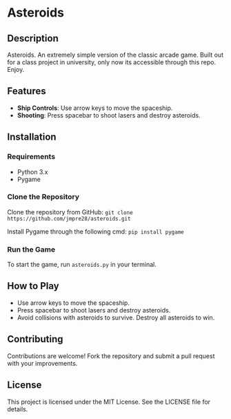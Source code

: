 # Asteroids

## Description

Asteroids. An extremely simple version of the classic arcade game. Built out for a class project in university, only now its accessible through this repo. Enjoy.

## Features

- **Ship Controls**: Use arrow keys to move the spaceship.
- **Shooting**: Press spacebar to shoot lasers and destroy asteroids.


## Installation
### Requirements

- Python 3.x
- Pygame

### Clone the Repository

Clone the repository from GitHub:
 ``git clone https://github.com/jmpre28/asteroids.git``
 
Install Pygame through the following cmd:
 ``pip install pygame``

### Run the Game

To start the game, run `asteroids.py` in your terminal.

## How to Play

- Use arrow keys to move the spaceship.
- Press spacebar to shoot lasers and destroy asteroids.
- Avoid collisions with asteroids to survive. Destroy all asteroids to win.

## Contributing

Contributions are welcome! Fork the repository and submit a pull request with your improvements.

## License

This project is licensed under the MIT License. See the LICENSE file for details.
